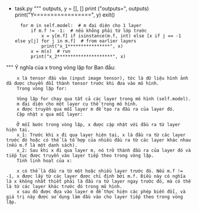 - task.py
 """
  outputs, y = [], []
        print ("outputs=", outputs)
        print("Y=================", y)
        exit()

        for m in self.model:  # m đại diện cho 1 layer
            if m.f != -1:  # nếu không phải từ lớp trước
                x = y[m.f] if isinstance(m.f, int) else [x if j == -1 else y[j] for j in m.f]  # from earlier layers
                print("x_1****************", x)
            x = m(x)  # run
            print("x_2*********************", x)
 """
        Ý nghĩa của x trong vòng lặp for
        Ban đầu:

        x là tensor đầu vào (input image tensor), tức là dữ liệu hình ảnh đã được chuyển đổi thành tensor trước khi đưa vào mô hình.
        Trong vòng lặp for:

        Vòng lặp for chạy qua tất cả các layer trong mô hình (self.model).
        m đại diện cho một layer cụ thể trong mô hình.
        x được truyền qua mỗi layer m để tạo ra đầu ra của layer đó.
        Cập nhật x qua mỗi layer:

        Ở mỗi bước trong vòng lặp, x được cập nhật với đầu ra từ layer hiện tại.
        x_1: Trước khi x đi qua layer hiện tại, x là đầu ra từ các layer trước đó hoặc có thể là tổ hợp của nhiều đầu ra từ các layer khác nhau (nếu m.f là một danh sách).
        x_2: Sau khi x đi qua layer m, nó trở thành đầu ra của layer đó và tiếp tục được truyền vào layer tiếp theo trong vòng lặp.
        Tính linh hoạt của x:

        x có thể là đầu ra từ một hoặc nhiều layer trước đó. Nếu m.f != -1, x được lấy từ các layer được chỉ định bởi m.f. Điều này có nghĩa là x không nhất thiết phải là đầu ra từ layer ngay trước đó, mà có thể là từ các layer khác trước đó trong mô hình.
        x sau đó được đưa vào layer m để thực hiện các phép biến đổi, và giá trị này được sử dụng làm đầu vào cho layer tiếp theo trong vòng lặp.